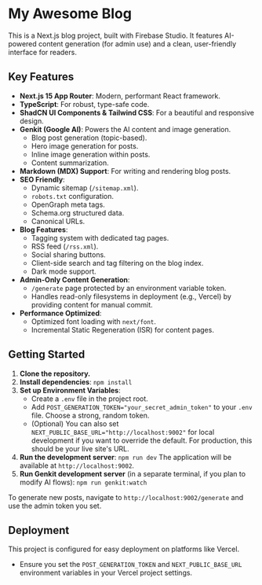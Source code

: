 # My Awesome Blog

This is a Next.js blog project, built with Firebase Studio. It features AI-powered content generation (for admin use) and a clean, user-friendly interface for readers.

## Key Features

*   **Next.js 15 App Router**: Modern, performant React framework.
*   **TypeScript**: For robust, type-safe code.
*   **ShadCN UI Components & Tailwind CSS**: For a beautiful and responsive design.
*   **Genkit (Google AI)**: Powers the AI content and image generation.
    *   Blog post generation (topic-based).
    *   Hero image generation for posts.
    *   Inline image generation within posts.
    *   Content summarization.
*   **Markdown (MDX) Support**: For writing and rendering blog posts.
*   **SEO Friendly**:
    *   Dynamic sitemap (`/sitemap.xml`).
    *   `robots.txt` configuration.
    *   OpenGraph meta tags.
    *   Schema.org structured data.
    *   Canonical URLs.
*   **Blog Features**:
    *   Tagging system with dedicated tag pages.
    *   RSS feed (`/rss.xml`).
    *   Social sharing buttons.
    *   Client-side search and tag filtering on the blog index.
    *   Dark mode support.
*   **Admin-Only Content Generation**:
    *   `/generate` page protected by an environment variable token.
    *   Handles read-only filesystems in deployment (e.g., Vercel) by providing content for manual commit.
*   **Performance Optimized**:
    *   Optimized font loading with `next/font`.
    *   Incremental Static Regeneration (ISR) for content pages.

## Getting Started

1.  **Clone the repository.**
2.  **Install dependencies**: `npm install`
3.  **Set up Environment Variables**:
    *   Create a `.env` file in the project root.
    *   Add `POST_GENERATION_TOKEN="your_secret_admin_token"` to your `.env` file. Choose a strong, random token.
    *   (Optional) You can also set `NEXT_PUBLIC_BASE_URL="http://localhost:9002"` for local development if you want to override the default. For production, this should be your live site's URL.
4.  **Run the development server**: `npm run dev`
    The application will be available at `http://localhost:9002`.
5.  **Run Genkit development server** (in a separate terminal, if you plan to modify AI flows): `npm run genkit:watch`

To generate new posts, navigate to `http://localhost:9002/generate` and use the admin token you set.

## Deployment

This project is configured for easy deployment on platforms like Vercel.
*   Ensure you set the `POST_GENERATION_TOKEN` and `NEXT_PUBLIC_BASE_URL` environment variables in your Vercel project settings.
